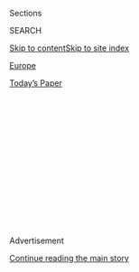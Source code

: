<div id="app">

<div>

<div>

<div>

<div class="NYTAppHideMasthead css-1q2w90k e1suatyy0">

<div class="section css-ui9rw0 e1suatyy2">

<div class="css-eph4ug er09x8g0">

<div class="css-6n7j50">

</div>

<span class="css-1dv1kvn">Sections</span>

<div class="css-10488qs">

<span class="css-1dv1kvn">SEARCH</span>

</div>

[Skip to content](#site-content)[Skip to site
index](#site-index)

</div>

<div id="masthead-section-label" class="css-1wr3we4 eaxe0e00">

[Europe](https://www.nytimes.com/section/world/europe)

</div>

<div class="css-10698na e1huz5gh0">

</div>

</div>

<div id="masthead-bar-one" class="section hasLinks css-15hmgas e1csuq9d3">

<div class="css-uqyvli e1csuq9d0">

</div>

<div class="css-1uqjmks e1csuq9d1">

</div>

<div class="css-9e9ivx">

[](https://myaccount.nytimes.com/auth/login?response_type=cookie&client_id=vi)

</div>

<div class="css-1bvtpon e1csuq9d2">

[Today’s
Paper](https://www.nytimes.com/section/todayspaper)

</div>

</div>

</div>

</div>

<div data-aria-hidden="false">

<div id="site-content" data-role="main">

<div>

<div class="css-1aor85t" style="opacity:0.000000001;z-index:-1;visibility:hidden">

<div class="css-1hqnpie">

<div class="css-epjblv">

<span class="css-17xtcya">[Europe](/section/world/europe)</span><span class="css-x15j1o">|</span><span class="css-fwqvlz">Ecuador
Cuts Internet of Julian Assange, WikiLeaks’
Founder</span>

</div>

<div class="css-k008qs">

<div class="css-1iwv8en">

<span class="css-18z7m18"></span>

<div>

</div>

</div>

<span class="css-1n6z4y">https://nyti.ms/2eh4aRf</span>

<div class="css-1705lsu">

<div class="css-4xjgmj">

<div class="css-4skfbu" data-role="toolbar" data-aria-label="Social Media Share buttons, Save button, and Comments Panel with current comment count" data-testid="share-tools">

  - 
  - 
  - 
  - 
    
    <div class="css-6n7j50">
    
    </div>

  - 
  - 

</div>

</div>

</div>

</div>

</div>

</div>

<div class="css-13pd83m">

</div>

<div id="top-wrapper" class="css-1sy8kpn">

<div id="top-slug" class="css-l9onyx">

Advertisement

</div>

[Continue reading the main
story](#after-top)

<div class="ad top-wrapper" style="text-align:center;height:100%;display:block;min-height:250px">

<div id="top" class="place-ad" data-position="top" data-size-key="top">

</div>

</div>

<div id="after-top">

</div>

</div>

<div id="sponsor-wrapper" class="css-1hyfx7x">

<div id="sponsor-slug" class="css-19vbshk">

Supported by

</div>

[Continue reading the main
story](#after-sponsor)

<div id="sponsor" class="ad sponsor-wrapper" style="text-align:center;height:100%;display:block">

</div>

<div id="after-sponsor">

</div>

</div>

<div class="css-1vkm6nb ehdk2mb0">

# Ecuador Cuts Internet of Julian Assange, WikiLeaks’ Founder

</div>

<div class="css-79elbk" data-testid="photoviewer-wrapper">

<div class="css-z3e15g" data-testid="photoviewer-wrapper-hidden">

</div>

<div class="css-1a48zt4 ehw59r15" data-testid="photoviewer-children">

![<span class="css-16f3y1r e13ogyst0" data-aria-hidden="true">Julian
Assange, founder of WikiLeaks, emerging onto the balcony of the
Ecuadorean Embassy in London to make a statement in
February.</span><span class="css-cnj6d5 e1z0qqy90" itemprop="copyrightHolder"><span class="css-1ly73wi e1tej78p0">Credit...</span><span><span>Chris
Ratcliffe/Getty
Images</span></span></span>](https://static01.nyt.com/images/2016/10/19/world/19Assange-web/19Assange-web-articleLarge.jpg?quality=75&auto=webp&disable=upscale)

</div>

</div>

<div class="css-xt80pu e12qa4dv0">

<div class="css-18e8msd">

<div class="css-vp77d3 epjyd6m0">

<div class="css-1baulvz">

By [<span class="css-1baulvz" itemprop="name">Steven
Erlanger</span>](http://www.nytimes.com/by/steven-erlanger) and
[<span class="css-1baulvz last-byline" itemprop="name">David E.
Sanger</span>](http://www.nytimes.com/by/david-e-sanger)

</div>

</div>

  - Oct. 18,
    2016

  - 
    
    <div class="css-4xjgmj">
    
    <div class="css-d8bdto" data-role="toolbar" data-aria-label="Social Media Share buttons, Save button, and Comments Panel with current comment count" data-testid="share-tools">
    
      - 
      - 
      - 
      - 
        
        <div class="css-6n7j50">
        
        </div>
    
      - 
      - 
    
    </div>
    
    </div>

</div>

</div>

<div class="section meteredContent css-1r7ky0e" name="articleBody" itemprop="articleBody">

<div class="css-1fanzo5 StoryBodyCompanionColumn">

<div class="css-53u6y8">

LONDON — Ecuador said Tuesday that it had cut off [Julian
Assange](http://www.nytimes.com/topic/person/julian-assange?8qa)’s
access to the internet in his exile in the country’s London embassy,
making clear that it feared being sucked into an effort to “interfere in
electoral processes” in the United States by the activities of the
[WikiLeaks](http://www.nytimes.com/topic/organization/wikileaks?8qa)
founder.

Ecuador said that it was not evicting Mr. Assange from its embassy,
where he sought asylum four years ago. It said that its “temporary
restriction” of internet services to Mr. Assange “does not prevent the
WikiLeaks organization from carrying out its journalistic activities.”

But it was clearly intended to keep the embassy from being the control
center for that leaking operation. “The government of Ecuador respects
the principle of nonintervention in the affairs of other countries,” it
said in a statement, “and it does not interfere in the electoral
processes in support of any candidate in particular.”

The internet cutoff was the latest twist in the odd tale of Mr.
Assange’s self-imposed exile, which began in 2012 when he sought
refuge from a Swedish rape investigation that he said was a cover for an
American effort to extradite him. Since then, his world has shrunk to a
single apartment inside the small diplomatic compound in central London.
He has communicated through the embassy’s internet connections, visitors
and, presumably, cellphones that would give him another form of internet
access.

</div>

</div>

<div class="css-1fanzo5 StoryBodyCompanionColumn">

<div class="css-53u6y8">

Ecuador’s decision was the first sign that the government in Quito was
beginning to wonder if its guest in London was overstaying his welcome.

It doubtless was considering the possibility that, should Hillary
Clinton prevail in the United States election next month, it would have
to explain its role as host to the man who, by remote control, appears
to have coordinated the publication of emails purloined from people
close to Mrs. Clinton, along with those of the Democratic National
Committee and other organizations.

The announcement came a day after WikiLeaks said that Mr. Assange’s
connection to the internet had been severed shortly after the
organization published [speeches that Hillary Clinton gave to Goldman
Sachs](http://www.nytimes.com/2016/10/16/us/politics/wikileaks-hack-hillary-clinton-emails.html),
the global investment firm. The transcripts, the latest in a series of
disclosures, appear to have come from the hacked email account of John
D. Podesta, the chairman of her campaign and a White House chief of
staff when Mrs. Clinton’s husband was president.

The statement clearly sought to separate Ecuador from the decision by
WikiLeaks to publish Mr. Podesta’s emails and, before that, those hacked
from the national committee and elsewhere. In recent weeks, Mr. Assange,
once the hero of the American left for exposing classified State
Department and Pentagon documents, [has been hailed by Donald J. Trump
and his advisers for disclosures from Mrs. Clinton’s
campaign](http://www.nytimes.com/2016/10/13/us/politics/wikileaks-hillary-clinton-emails.html),
which Mr. Trump has used almost daily to fuel his attacks on
her.

</div>

</div>

<div class="css-1sngw6j">

[](https://www.nytimes.com/interactive/2019/world/julian-assange-wikileaks.html)

<div class="css-1eoytci">

![](https://static01.nyt.com/images/2016/02/05/world/05ASSANGE-web2/05ASSANGE-web2-videoLarge.jpg)

</div>

<div class="css-1rha1bf">

## How Julian Assange and WikiLeaks Became Targets of the U.S. Government

Here are key points in his case since WikiLeaks burst onto the scene in
2010.

</div>

</div>

<div class="css-1fanzo5 StoryBodyCompanionColumn">

<div class="css-53u6y8">

American intelligence agencies have said that the D.N.C. hack was the
work of the Russian government and had to be approved at the highest
levels of the Kremlin. But it is unclear how the documents made it to
WikiLeaks, which has never said where the emails came from, if it knows.

</div>

</div>

<div class="css-1fanzo5 StoryBodyCompanionColumn">

<div class="css-53u6y8">

Only hours before Ecuador’s announcement, WikiLeaks charged that
Secretary of State John Kerry quietly urged the Ecuadorean government,
in a meeting late last month, to stop Mr. Assange from publishing the
emails or interfering in the election. The State Department issued a
statement declaring that the reports were untrue.

Ecuador’s action, experts inside and outside the United States
government say, is not likely to slow the flow of leaked emails. Those
emails are routed through servers around the globe, and if the United
States wanted to shut them down covertly, that presumably would have
happened years ago.

In fact, American officials have said, turning off the flow of WikiLeaks
data is a legally complicated issue, especially if American citizens or
American-based firms are involved. The Obama administration, they say,
does not want to be accused of suppressing unwelcome speech — in the
manner of the Russians and the Chinese.

Efforts to reach WikiLeaks on Tuesday were unsuccessful. A sometimes
spokesman, Kristinn Hrafnsson, did not return messages, and a telephone
message and an email message to Sunshine Press, which represents Mr.
Assange, were also unanswered.

Mr. Assange has insisted he does not know the source of the WikiLeaks
material, though he has made no secret of his distaste for Mrs. Clinton.
The United States government has said that much of the hacking was the
work of Russian intelligence and was part of a broad effort to influence
the election. So far, the White House has not announced how it will
respond, though several options have been discussed with President
Obama, according to administration officials.

On Sunday, in a taped interview broadcast on NBC’s “Meet the Press,”
Vice President Joseph R. Biden Jr., in what was either a warning or an
effort at psychological warfare, said that [“we’re sending a message” to
the Russians “at a time and place of our
choosing”](http://www.nytimes.com/2016/10/16/us/politics/biden-hints-at-us-response-to-cyberattacks-blamed-on-russia.html)
and that President Vladimir V. Putin will “know it” when the message
arrives. That seemed to suggest some kind of covert action, perhaps a
cyberstrike, in retaliation for what the American intelligence community
has described as a broad and unprecedented effort by a foreign power to
influence American voters.

</div>

</div>

<div class="css-1fanzo5 StoryBodyCompanionColumn">

<div class="css-53u6y8">

It is possible that Ecuador feared that, because of its decision to give
exile to Mr. Assange, it risked becoming a witting or unwitting
participant in an effort at voter manipulation.

WikiLeaks provided no evidence to support [its
claim](https://twitter.com/wikileaks/status/788369924175441920) that Mr.
Kerry had pressured Ecuadorean officials, during a private meeting in
Colombia last month, to clamp down on Mr. Assange, and the State
Department’s spokesman, John Kirby, immediately denied the accusation.
“Reports that Secretary Kerry had conversations with Ecuadorean
officials about this are simply untrue. Period,” he said.

</div>

</div>

![<span class="css-16f3y1r e13ogyst0">The founder of WikiLeaks, Julian
Assange, announced via video link that he will soon publish material
significant to the United States election and denies that he intends to
harm the campaign of Hillary
Clinton.</span><span class="css-cch8ym"><span class="css-1dv1kvn">Credit</span><span class="css-cnj6d5 e1z0qqy90" itemprop="copyrightHolder"><span class="css-1ly73wi e1tej78p0">Credit...</span><span>Axel
Schmidt/Reuters</span></span></span>](https://static01.nyt.com/images/2016/10/05/world/05assange-web1/05assange-web1-videoSixteenByNineJumbo1600-v2.jpg)

<div class="css-1fanzo5 StoryBodyCompanionColumn">

<div class="css-53u6y8">

The president of Ecuador, Rafael Correa, is a man of the left, and he
recently told the Kremlin-backed broadcaster RT that he would support
Mrs. Clinton.

At the same time, he suggested in the interview that a victory by Mr.
Trump, who has made no secret of his admiration for Mr. Putin, would be
good for Latin America because it would, paradoxically, bolster leftist
parties.

“I sincerely believe that it would be better for Latin America if Trump
won,” [Mr. Correa
said](https://www.rt.com/news/361312-ecuador-president-interview-trump/).
“When did progressive governments come to power in Latin America? During
the Bush administration. His primitive policies were rejected so much
that it caused reaction in Latin America. Trump would do the same.”

Questions to the Ecuadorean Embassy on Tuesday were met with a reference
to [the embassy’s
website](http://reinounido.embajada.gob.ec/ecuador-ratifies-the-validity-of-the-asylum-granted-to-julian-assange/)
and a brief statement.

</div>

</div>

<div class="css-1fanzo5 StoryBodyCompanionColumn">

<div class="css-53u6y8">

“In view of recent speculations, the government of Ecuador reaffirms the
validity of the asylum granted four years ago to Julian Assange,” the
statement said.

Mr. Assange is the subject of an arrest warrant in Sweden, which wanted
to question him about allegations of rape and sexual abuse dating to
2010, to decide whether or not to bring charges.

Mr. Assange, saying that he feared extradition to the United States on
espionage charges stemming from the publication by WikiLeaks of secret
documents given to the website by the former Army analyst Chelsea
Manning, broke bail and took refuge in the Ecuadorean Embassy in June
2012. He has been in the tiny embassy since.

Given the statute of limitations, the one allegation Mr. Assange still
faces in Sweden is rape. He is wanted for questioning but has not been
charged.

There is no public indictment in the United States of Mr. Assange; if
Sweden chose not to press charges, he would presumably be free to leave
the embassy.

</div>

</div>

</div>

<div>

</div>

<div>

</div>

<div>

</div>

<div>

<div id="bottom-wrapper" class="css-1ede5it">

<div id="bottom-slug" class="css-l9onyx">

Advertisement

</div>

[Continue reading the main
story](#after-bottom)

<div id="bottom" class="ad bottom-wrapper" style="text-align:center;height:100%;display:block;min-height:90px">

</div>

<div id="after-bottom">

</div>

</div>

</div>

</div>

</div>

## Site Index

<div>

</div>

## Site Information Navigation

  - [© <span>2020</span> <span>The New York Times
    Company</span>](https://help.nytimes.com/hc/en-us/articles/115014792127-Copyright-notice)

<!-- end list -->

  - [NYTCo](https://www.nytco.com/)
  - [Contact
    Us](https://help.nytimes.com/hc/en-us/articles/115015385887-Contact-Us)
  - [Work with us](https://www.nytco.com/careers/)
  - [Advertise](https://nytmediakit.com/)
  - [T Brand Studio](http://www.tbrandstudio.com/)
  - [Your Ad
    Choices](https://www.nytimes.com/privacy/cookie-policy#how-do-i-manage-trackers)
  - [Privacy](https://www.nytimes.com/privacy)
  - [Terms of
    Service](https://help.nytimes.com/hc/en-us/articles/115014893428-Terms-of-service)
  - [Terms of
    Sale](https://help.nytimes.com/hc/en-us/articles/115014893968-Terms-of-sale)
  - [Site
    Map](https://spiderbites.nytimes.com)
  - [Help](https://help.nytimes.com/hc/en-us)
  - [Subscriptions](https://www.nytimes.com/subscription?campaignId=37WXW)

</div>

</div>

</div>

</div>
